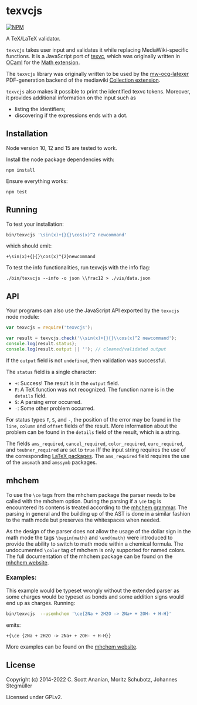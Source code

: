 # texvcjs

[![NPM][NPM1]][NPM2]

A TeX/LaTeX validator. 

`texvcjs` takes user input and validates it while replacing
MediaWiki-specific functions.  It is a JavaScript port of [texvc],
which was originally written in [OCaml] for the [Math extension].

The `texvcjs` library was originally written to be used by the
[mw-ocg-latexer] PDF-generation backend of the mediawiki
[Collection extension].

`texvcjs` also makes it possible to print the identified texvc tokens.
Moreover, it provides additional information on the input such as
* listing the identifiers;
* discovering if the expressions ends with a dot.

## Installation

Node version 10, 12 and 15 are tested to work.

Install the node package dependencies with:
```
npm install
```
Ensure everything works:
```
npm test
```

## Running

To test your installation:
```sh
bin/texvcjs '\sin(x)+{}{}\cos(x)^2 newcommand'
```
which should emit:
```
+\sin(x)+{}{}\cos(x)^{2}newcommand
```

To test the info functionalities, run texvcjs with the info flag:
```
./bin/texvcjs --info -o json \\frac12 > ./vis/data.json
```


## API

Your programs can also use the JavaScript API exported by the
`texvcjs` node module:
```js
var texvcjs = require('texvcjs');

var result = texvcjs.check('\\sin(x)+{}{}\\cos(x)^2 newcommand');
console.log(result.status);
console.log(result.output || ''); // cleaned/validated output
```

If the `output` field is not `undefined`, then validation was successful.

The `status` field is a single character:
* `+`: Success! The result is in the `output` field.
* `F`: A TeX function was not recognized.  The function name is in the
  `details` field.
* `S`: A parsing error occurred.
* `-`: Some other problem occurred.

For status types `F`, `S`, and `-`, the position of the error may be found
in the `line`, `column` and `offset` fields of the result.  More information
about the problem can be found in the `details` field of the result, which
is a string.

The fields `ams_required`, `cancel_required`, `color_required`,
`euro_required`, and `teubner_required` are set to `true` iff the input
string requires the use of the corresponding [LaTeX packages].
The `ams_required` field requires the use of the `amsmath` and `amssymb`
packages.

## mhchem

To use the `\ce` tags from the mhchem package the parser needs to be called
with the mhchem option. During the parsing if a `\ce` tag is encountered
its contens is treated according to the [mhchem grammar]. The parsing in
general and the building up of the AST is done in a similar fashion to the
math mode but preserves the whitespaces when needed.

As the design of the parser does not allow the usage of the dollar sign in
the math mode the tags `\begin{math}` and `\end{math}` were introduced to 
provide the ability to switch to math mode within a chemical formula. The
undocumented `\color` tag of mhchem is only supported for named colors. 
The full documentation of the mhchem package can be found on the 
[mhchem website].

### Examples:
This example would be typeset wrongly without the extended parser as some
charges would be typeset as bonds and some addition signs would end up as 
charges. Running:
```sh
bin/texvcjs  --usemhchem '\ce{2Na + 2H2O -> 2Na+ + 2OH- + H-H}'
```
emits:
```
+{\ce {2Na + 2H2O -> 2Na+ + 2OH- + H-H}}
```
More examples can be found on the [mhchem website].

## License

Copyright (c) 2014-2022 C. Scott Ananian, Moritz Schubotz, Johannes Stegmüller

Licensed under GPLv2.

[mw-ocg-latexer]: https://github.com/wikimedia/mediawiki-extensions-Collection-OfflineContentGenerator-latex_renderer
[texvc]: https://phabricator.wikimedia.org/diffusion/EMAT/browse/REL1_23/texvccheck/README
[Math extension]: https://www.mediawiki.org/wiki/Extension:Math
[Collection extension]: https://www.mediawiki.org/wiki/Extension:Collection
[OCaml]: https://ocaml.org/
[LaTeX packages]: http://www.ctan.org/

[mhchem grammar]: https://raw.githubusercontent.com/mhchem/MathJax-mhchem-validity-syntax/master/mhchem-strict-simplified.grm
[mhchem website]: https://mhchem.github.io/MathJax-mhchem/

[NPM1]: https://nodei.co/npm/mathoid-texvcjs.png
[NPM2]: https://nodei.co/npm/mathoid-texvcjs/
